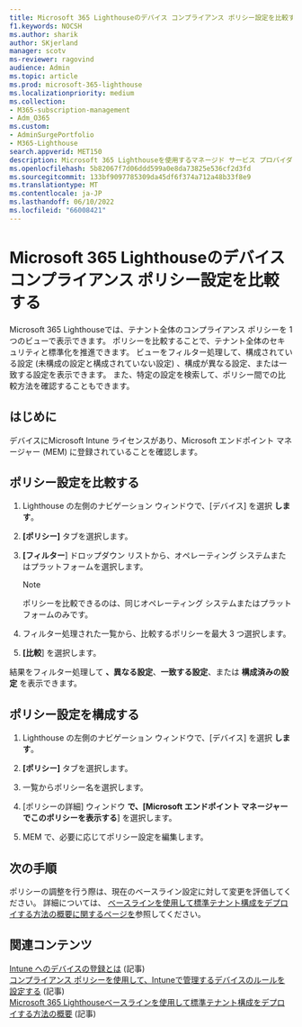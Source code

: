 ```yaml
---
title: Microsoft 365 Lighthouseのデバイス コンプライアンス ポリシー設定を比較する
f1.keywords: NOCSH
ms.author: sharik
author: SKjerland
manager: scotv
ms-reviewer: ragovind
audience: Admin
ms.topic: article
ms.prod: microsoft-365-lighthouse
ms.localizationpriority: medium
ms.collection:
- M365-subscription-management
- Adm_O365
ms.custom:
- AdminSurgePortfolio
- M365-Lighthouse
search.appverid: MET150
description: Microsoft 365 Lighthouseを使用するマネージド サービス プロバイダー (MSP) の場合は、デバイス コンプライアンス ポリシーの設定を比較する方法について説明します。
ms.openlocfilehash: 5b82067f7d06ddd599a0e8da73825e536cf2d3fd
ms.sourcegitcommit: 133bf9097785309da45df6f374a712a48b33f8e9
ms.translationtype: MT
ms.contentlocale: ja-JP
ms.lasthandoff: 06/10/2022
ms.locfileid: "66008421"
---
```

# <a name="compare-device-compliance-policy-settings-in-microsoft-365-lighthouse"></a>Microsoft 365 Lighthouseのデバイス コンプライアンス ポリシー設定を比較する

Microsoft 365 Lighthouseでは、テナント全体のコンプライアンス ポリシーを 1 つのビューで表示できます。 ポリシーを比較することで、テナント全体のセキュリティと標準化を推進できます。 ビューをフィルター処理して、構成されている設定 (未構成の設定と構成されていない設定) 、構成が異なる設定、または一致する設定を表示できます。 また、特定の設定を検索して、ポリシー間での比較方法を確認することもできます。

## <a name="before-you-begin"></a>はじめに

デバイスにMicrosoft Intune ライセンスがあり、Microsoft エンドポイント マネージャー (MEM) に登録されていることを確認します。

## <a name="compare-policy-settings"></a>ポリシー設定を比較する

1. Lighthouse の左側のナビゲーション ウィンドウで、[デバイス] を選択 **します**。

2. **[ポリシー]** タブを選択します。

3. **[フィルター**] ドロップダウン リストから、オペレーティング システムまたはプラットフォームを選択します。

   > [!NOTE]
   > ポリシーを比較できるのは、同じオペレーティング システムまたはプラットフォームのみです。

4. フィルター処理された一覧から、比較するポリシーを最大 3 つ選択します。

5. **[比較**] を選択します。

結果をフィルター処理して **、異なる設定**、**一致する設定**、または **構成済みの設定** を表示できます。

## <a name="configure-a-policy-setting"></a>ポリシー設定を構成する

1. Lighthouse の左側のナビゲーション ウィンドウで、[デバイス] を選択 **します**。

2. **[ポリシー]** タブを選択します。

3. 一覧からポリシー名を選択します。

4. [ポリシーの詳細] ウィンドウ **で、[Microsoft エンドポイント マネージャーでこのポリシーを表示する**] を選択します。

5. MEM で、必要に応じてポリシー設定を編集します。

## <a name="next-steps"></a>次の手順

ポリシーの調整を行う際は、現在のベースライン設定に対して変更を評価してください。 詳細については、 [ベースラインを使用して標準テナント構成をデプロイする方法の概要に関するページを](m365-lighthouse-deploy-standard-tenant-configurations-overview.md)参照してください。

## <a name="related-content"></a>関連コンテンツ

[Intune へのデバイスの登録とは](/mem/intune/enrollment/device-enrollment) (記事)  
[コンプライアンス ポリシーを使用して、Intuneで管理するデバイスのルールを設定する](/mem/intune/protect/device-compliance-get-started) (記事)  
[Microsoft 365 Lighthouseベースラインを使用して標準テナント構成をデプロイする方法の概要](m365-lighthouse-deploy-standard-tenant-configurations-overview.md) (記事)
